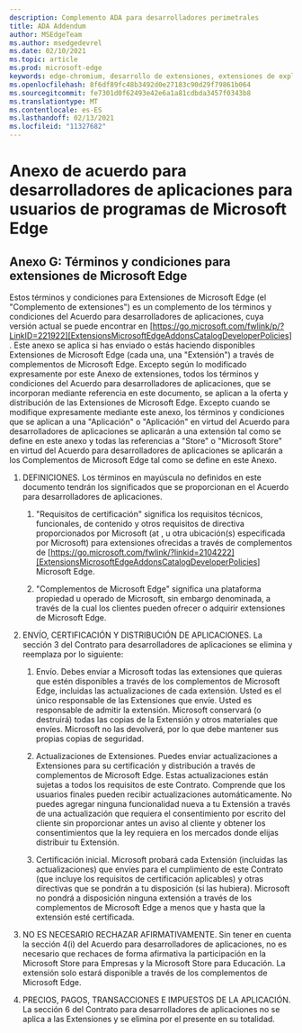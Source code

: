 ```yaml
---
description: Complemento ADA para desarrolladores perimetrales
title: ADA Addendum
author: MSEdgeTeam
ms.author: msedgedevrel
ms.date: 02/10/2021
ms.topic: article
ms.prod: microsoft-edge
keywords: edge-chromium, desarrollo de extensiones, extensiones de explorador, complementos, centro de partners, desarrollador
ms.openlocfilehash: 8f6df89fc48b3492d0e27183c90d29f79861b064
ms.sourcegitcommit: fe7301d0f62493e42e6a1a81cdbda3457f0343b8
ms.translationtype: MT
ms.contentlocale: es-ES
ms.lasthandoff: 02/13/2021
ms.locfileid: "11327682"
---
```

# Anexo de acuerdo para desarrolladores de aplicaciones para usuarios de programas de Microsoft Edge  

## Anexo G: Términos y condiciones para extensiones de Microsoft Edge  

Estos términos y condiciones para Extensiones de Microsoft Edge \(el "Complemento de extensiones"\) es un complemento de los términos y condiciones del Acuerdo para desarrolladores de aplicaciones, cuya versión actual se puede encontrar en [https://go.microsoft.com/fwlink/p/?LinkID=221922][ExtensionsMicrosoftEdgeAddonsCatalogDeveloperPolicies] .  Este anexo se aplica si has enviado o estás haciendo disponibles Extensiones de Microsoft Edge \(cada una, una "Extensión"\) a través de complementos de Microsoft Edge.  Excepto según lo modificado expresamente por este Anexo de extensiones, todos los términos y condiciones del Acuerdo para desarrolladores de aplicaciones, que se incorporan mediante referencia en este documento, se aplican a la oferta y distribución de las Extensiones de Microsoft Edge.  Excepto cuando se modifique expresamente mediante este anexo, los términos y condiciones que se aplican a una "Aplicación" o "Aplicación" en virtud del Acuerdo para desarrolladores de aplicaciones se aplicarán a una extensión tal como se define en este anexo y todas las referencias a "Store" o "Microsoft Store" en virtud del Acuerdo para desarrolladores de aplicaciones se aplicarán a los Complementos de Microsoft Edge tal como se define en este Anexo.  

1.  DEFINICIONES.  Los términos en mayúscula no definidos en este documento tendrán los significados que se proporcionan en el Acuerdo para desarrolladores de aplicaciones.  

    1.  "Requisitos de certificación" significa los requisitos técnicos, funcionales, de contenido y otros requisitos de directiva proporcionados por Microsoft \(at , u otra ubicación\(s\) especificada por Microsoft\) para extensiones ofrecidas a través de complementos de [https://go.microsoft.com/fwlink/?linkid=2104222][ExtensionsMicrosoftEdgeAddonsCatalogDeveloperPolicies] Microsoft Edge.  

    1.  "Complementos de Microsoft Edge" significa una plataforma propiedad u operado de Microsoft, sin embargo denominada, a través de la cual los clientes pueden ofrecer o adquirir extensiones de Microsoft Edge.

1.  ENVÍO, CERTIFICACIÓN Y DISTRIBUCIÓN DE APLICACIONES.  La sección 3 del Contrato para desarrolladores de aplicaciones se elimina y reemplaza por lo siguiente:  

    1.  Envío.  Debes enviar a Microsoft todas las extensiones que quieras que estén disponibles a través de los complementos de Microsoft Edge, incluidas las actualizaciones de cada extensión.  Usted es el único responsable de las Extensiones que envíe.  Usted es responsable de admitir la extensión.  Microsoft conservará \(o destruirá\) todas las copias de la Extensión y otros materiales que envíes.  Microsoft no las devolverá, por lo que debe mantener sus propias copias de seguridad.  

    1.  Actualizaciones de Extensiones.  Puedes enviar actualizaciones a Extensiones para su certificación y distribución a través de complementos de Microsoft Edge.  Estas actualizaciones están sujetas a todos los requisitos de este Contrato.  Comprende que los usuarios finales pueden recibir actualizaciones automáticamente.  No puedes agregar ninguna funcionalidad nueva a tu Extensión a través de una actualización que requiera el consentimiento por escrito del cliente sin proporcionar antes un aviso al cliente y obtener los consentimientos que la ley requiera en los mercados donde elijas distribuir tu Extensión.  

    1.  Certificación inicial.  Microsoft probará cada Extensión \(incluidas las actualizaciones\) que envíes para el cumplimiento de este Contrato \(que incluye los requisitos de certificación aplicables\) y otras directivas que se pondrán a tu disposición \(si las hubiera\).  Microsoft no pondrá a disposición ninguna extensión a través de los complementos de Microsoft Edge a menos que y hasta que la extensión esté certificada.  

1.  NO ES NECESARIO RECHAZAR AFIRMATIVAMENTE.  Sin tener en cuenta la sección 4\(i\) del Acuerdo para desarrolladores de aplicaciones, no es necesario que rechaces de forma afirmativa la participación en la Microsoft Store para Empresas y la Microsoft Store para Educación.  La extensión solo estará disponible a través de los complementos de Microsoft Edge.  

1.  PRECIOS, PAGOS, TRANSACCIONES E IMPUESTOS DE LA APLICACIÓN.  La sección 6 del Contrato para desarrolladores de aplicaciones no se aplica a las Extensiones y se elimina por el presente en su totalidad.  

<!-- links -->  

[ExtensionsMicrosoftEdgeAddonsCatalogDeveloperPolicies]: ./developer-policies.md "Directivas para desarrolladores del catálogo de complementos de Microsoft Edge | Microsoft Docs"  
